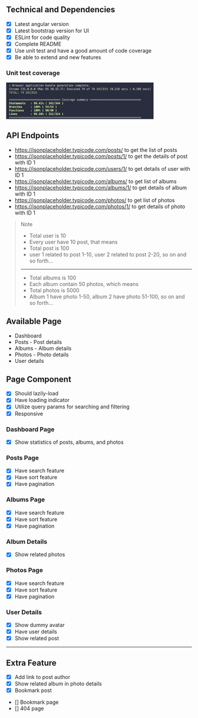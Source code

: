 ## Technical and Dependencies

- [x] Latest angular version
- [x] Latest bootstrap version for UI
- [x] ESLint for code quality
- [x] Complete README
- [x] Use unit test and have a good amount of code coverage
- [x] Be able to extend and new features

### Unit test coverage

<img src="./preview/coverage.png" width="400px">

## API Endpoints

- https://jsonplaceholder.typicode.com/posts/ to get the list of posts
- https://jsonplaceholder.typicode.com/posts/1/ to get the details of post with ID 1
- https://jsonplaceholder.typicode.com/users/1/ to get details of user with ID 1
- https://jsonplaceholder.typicode.com/albums/ to get list of albums
- https://jsonplaceholder.typicode.com/albums/1/ to get details of album with ID 1
- https://jsonplaceholder.typicode.com/photos/ to get list of photos
- https://jsonplaceholder.typicode.com/photos/1/ to get details of photo with ID 1

> Note
>
> - Total user is 10
> - Every user have 10 post, that means
> - Total post is 100
> - user 1 related to post 1-10, user 2 related to post 2-20, so on and so forth...
>
> ---
>
> - Total albums is 100
> - Each album contain 50 photos, which means
> - Total photos is 5000
> - Album 1 have photo 1-50, album 2 have photo 51-100, so on and so forth...

## Available Page

- Dashboard
- Posts - Post details
- Albums - Album details
- Photos - Photo details
- User details

## Page Component

- [x] Should lazily-load
- [x] Have loading indicator
- [x] Utilize query params for searching and filtering
- [x] Responsive

### Dashboard Page

- [x] Show statistics of posts, albums, and photos

### Posts Page

- [x] Have search feature
- [x] Have sort feature
- [x] Have pagination

### Albums Page

- [x] Have search feature
- [x] Have sort feature
- [x] Have pagination

### Album Details

- [x] Show related photos

### Photos Page

- [x] Have search feature
- [x] Have sort feature
- [x] Have pagination

### User Details

- [x] Show dummy avatar
- [x] Have user details
- [x] Show related post

---

## Extra Feature

- [x] Add link to post author
- [x] Show related album in photo details
- [x] Bookmark post
- [] Bookmark page
- [] 404 page
